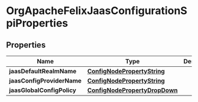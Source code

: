 
# OrgApacheFelixJaasConfigurationSpiProperties

## Properties
Name | Type | Description | Notes
------------ | ------------- | ------------- | -------------
**jaasDefaultRealmName** | [**ConfigNodePropertyString**](ConfigNodePropertyString.md) |  |  [optional]
**jaasConfigProviderName** | [**ConfigNodePropertyString**](ConfigNodePropertyString.md) |  |  [optional]
**jaasGlobalConfigPolicy** | [**ConfigNodePropertyDropDown**](ConfigNodePropertyDropDown.md) |  |  [optional]



